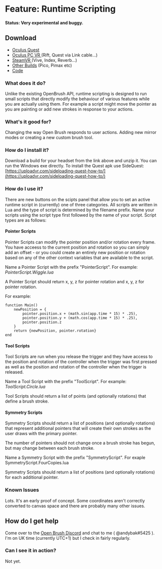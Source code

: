 # Feature: Runtime Scripting

#### Status: Very experimental and buggy.

## Download

* [Oculus Quest](https://nightly.link/IxxyXR/open-brush/workflows/build/experiments%2Fmoonsharp/Oculus%20Quest.zip)
* [Oculus PC VR ](https://nightly.link/IxxyXR/open-brush/workflows/build/experiments%2Fmoonsharp/Windows%20Rift.zip)(Rift, Quest via Link cable...)
* [SteamVR ](https://nightly.link/IxxyXR/open-brush/workflows/build/experiments%2Fmoonsharp/Windows%20OpenXR.zip)(Vive, Index, Reverb...)
* [Other Builds](https://nightly.link/IxxyXR/open-brush/workflows/build/experiments%2Fmoonsharp) (Pico, Pimax etc)
* [Code](https://github.com/IxxyXR/open-brush/tree/features/moonsharp)

### What does it do?

Unlike the existing OpenBrush API, runtime scripting is designed to run small scripts that directly modify the behaviour of various features while you are actually using them. For example a script might move the pointer as you are painting or add new strokes in response to your actions.

### What's it good for?

Changing the way Open Brush responds to user actions. Adding new mirror modes or creating a new custom brush tool.

### How do I install it?

Download a build for your headset from the link above and unzip it. You can run the Windows exe directly. To install the Quest apk use SideQuest: [https://uploadvr.com/sideloading-quest-how-to/](https://uploadvr.com/sideloading-quest-how-to/)

### How do I use it?

There are new buttons on the scipts panel that allow you to set an active runtime script in (currently) one of three categories. All scripts are written in Lua and the type of script is determined by the filename prefix. Name your scripts using the script type first followed by the name of your script. Script types are as follows:

#### Pointer Scripts

Pointer Scripts can modify the pointer position and/or rotation every frame. You have acceess to the current position and rotation so you can simply add an offset - or you could create an entirely new position or rotation based on any of the other context variables that are available to the script.

Name a Pointer Script with the prefix "PointerScript". For example: _PointerScript.Wiggle.lua_

A Pointer Script should return x, y, z for pointer rotation and x, y, z for pointer rotation.

For example:

```
function Main()
    newPosition = {
        pointer.position.x + (math.sin(app.time * 15) * .25),
        pointer.position.y + (math.cos(app.time * 15) * .25),
        pointer.position.z
    }
    return {newPosition, pointer.rotation}
end
```

#### Tool Scripts

Tool Scripts are run when you release the trigger and they have access to the position and rotation of the controller when the trigger was first pressed as well as the position and rotation of the controller when the trigger is released.&#x20;

Name a Tool Script with the prefix "ToolScript". For example: _ToolScript.Circle.lua_

Tool Scripts should return a list of points (and optionally rotations) that define a brush stroke.

#### Symmetry Scripts

Symmetry Scripts should return a list of positions (and optionally rotations) that represent additional pointers that will create their own strokes as the user draws with the primary pointer.

The number of pointers should not change once a brush stroke has begun, but may change between each brush stroke.

Name a Symmetry Script with the prefix "SymmetryScript". For exaple SymmetryScript.FourCopies.lua

Symmetry Scripts should return a list of positions (and optionally rotations) for each additional pointer.

### Known Issues

Lots. It's an early proof of concept. Some coordinates aren't correctly converted to canvas space and there are probably many other issues.

## How do I get help

Come over to the [Open Brush Discord](https://discord.com/invite/fS69VdFXpk) and chat to me ( @andybak#5425 ). I'm on UK time (currently UTC+1) but I check in fairly regularly.

### Can I see it in action?

Not yet.
